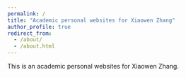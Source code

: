 ```yaml
---
permalink: /
title: "Academic personal websites for Xiaowen Zhang"
author_profile: true
redirect_from: 
  - /about/
  - /about.html
---
```



This is an academic personal websites for Xiaowen Zhang.

